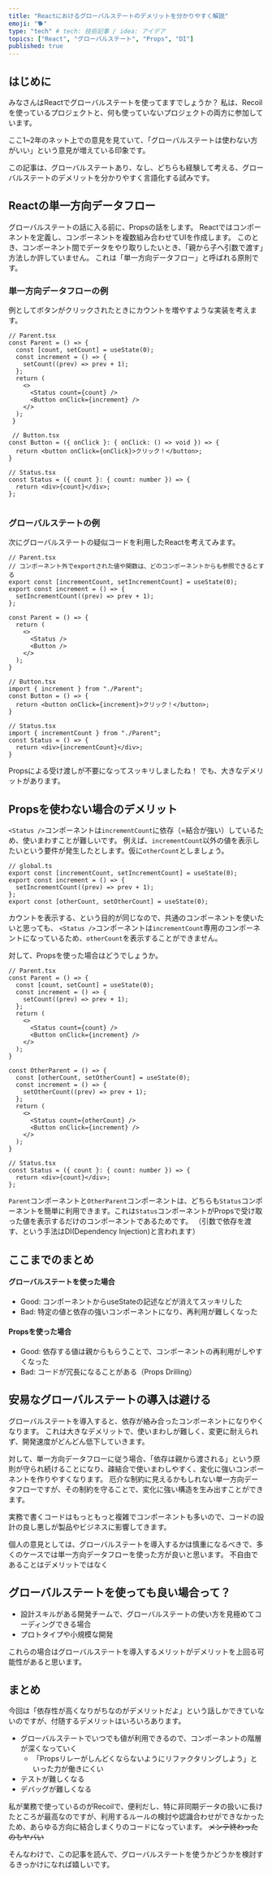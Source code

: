 ```yaml
---
title: "Reactにおけるグローバルステートのデメリットを分かりやすく解説"
emoji: "🐕"
type: "tech" # tech: 技術記事 / idea: アイデア
topics: ["React", "グローバルステート", "Props", "DI"]
published: true
---
```

## はじめに
みなさんはReactでグローバルステートを使ってますでしょうか？
私は、Recoilを使っているプロジェクトと、何も使っていないプロジェクトの両方に参加しています。

ここ1~2年のネット上での意見を見ていて、「グローバルステートは使わない方がいい」という意見が増えている印象です。

この記事は、グローバルステートあり、なし、どちらも経験して考える、グローバルステートのデメリットを分かりやすく言語化する試みです。

## Reactの単一方向データフロー
グローバルステートの話に入る前に、Propsの話をします。
Reactではコンポーネントを定義し、コンポーネントを複数組み合わせてUIを作成します。
このとき、コンポーネント間でデータをやり取りしたいとき、「親から子へ引数で渡す」方法しか許していません。
これは「単一方向データフロー」と呼ばれる原則です。

### 単一方向データフローの例
例としてボタンがクリックされたときにカウントを増やすような実装を考えます。

```tsx
// Parent.tsx
const Parent = () => {
  const [count, setCount] = useState(0);
  const increment = () => {
    setCount((prev) => prev + 1);
  };
  return (
    <>
      <Status count={count} />
      <Button onClick={increment} />
    </>
  );
 }

 // Button.tsx
const Button = ({ onClick }: { onClick: () => void }) => {
  return <button onClick={onClick}>クリック！</button>;
}

// Status.tsx
const Status = ({ count }: { count: number }) => {
  return <div>{count}</div>;
};


```

### グローバルステートの例
次にグローバルステートの疑似コードを利用したReactを考えてみます。

```tsx
// Parent.tsx
// コンポーネント外でexportされた値や関数は、どのコンポーネントからも参照できるとする
export const [incrementCount, setIncrementCount] = useState(0);
export const increment = () => {
  setIncrementCount((prev) => prev + 1);
};

const Parent = () => {
  return (
    <>
      <Status />
      <Button />
    </>
  );
}

// Button.tsx
import { increment } from "./Parent";
const Button = () => {
  return <button onClick={increment}>クリック！</button>;
}

// Status.tsx
import { incrementCount } from "./Parent";
const Status = () => {
  return <div>{incrementCount}</div>;
}
```

Propsによる受け渡しが不要になってスッキリしましたね！
でも、大きなデメリットがあります。

## Propsを使わない場合のデメリット
`<Status />`コンポーネントは`incrementCount`に依存（=結合が強い）しているため、使いまわすことが難しいです。
例えば、`incrementCount`以外の値を表示したいという要件が発生したとします。仮に`otherCount`としましょう。

```
// global.ts
export const [incrementCount, setIncrementCount] = useState(0);
export const increment = () => {
  setIncrementCount((prev) => prev + 1);
};
export const [otherCount, setOtherCount] = useState(0);
```
カウントを表示する、という目的が同じなので、共通のコンポーネントを使いたいと思っても、
`<Status />`コンポーネントは`incrementCount`専用のコンポーネントになっているため、`otherCount`を表示することができません。

対して、Propsを使った場合はどうでしょうか。

```tsx
// Parent.tsx
const Parent = () => {
  const [count, setCount] = useState(0);
  const increment = () => {
    setCount((prev) => prev + 1);
  };
  return (
    <>
      <Status count={count} />
      <Button onClick={increment} />
    </>
  );
}

const OtherParent = () => {
  const [otherCount, setOtherCount] = useState(0);
  const increment = () => {
    setOtherCount((prev) => prev + 1);
  };
  return (
    <>
      <Status count={otherCount} />
      <Button onClick={increment} />
    </>
  );
}

// Status.tsx
const Status = ({ count }: { count: number }) => {
  return <div>{count}</div>;
};

```
`Parent`コンポーネントと`OtherParent`コンポーネントは、どちらも`Status`コンポーネントを簡単に利用できます。これは`Status`コンポーネントがPropsで受け取った値を表示するだけのコンポーネントであるためです。
（引数で依存を渡す、という手法はDI(Dependency Injection)と言われます）

## ここまでのまとめ
#### グローバルステートを使った場合
- Good: コンポーネントからuseStateの記述などが消えてスッキリした
- Bad: 特定の値と依存の強いコンポーネントになり、再利用が難しくなった

#### Propsを使った場合
- Good: 依存する値は親からもらうことで、コンポーネントの再利用がしやすくなった
- Bad: コードが冗長になることがある（Props Drilling）


## 安易なグローバルステートの導入は避ける
グローバルステートを導入すると、依存が絡み合ったコンポーネントになりやくなります。
これは大きなデメリットで、使いまわしが難しく、変更に耐えられず、開発速度がどんどん低下していきます。

対して、単一方向データフローに従う場合、「依存は親から渡される」という原則が守られ続けることになり、疎結合で使いまわしやすく、変化に強いコンポーネントを作りやすくなります。
厄介な制約に見えるかもしれない単一方向データフローですが、その制約を守ることで、変化に強い構造を生み出すことができます。

実務で書くコードはもっともっと複雑でコンポーネントも多いので、コードの設計の良し悪しが製品やビジネスに影響してきます。

個人の意見としては、グローバルステートを導入するかは慎重になるべきで、多くのケースでは単一方向データフローを使った方が良いと思います。
不自由であることはデメリットではなく

## グローバルステートを使っても良い場合って？
- 設計スキルがある開発チームで、グローバルステートの使い方を見極めてコーディングできる場合
- プロトタイプや小規模な開発

これらの場合はグローバルステートを導入するメリットがデメリットを上回る可能性があると思います。

## まとめ
今回は「依存性が高くなりがちなのがデメリットだよ」という話しかできていないのですが、付随するデメリットはいろいろあります。
- グローバルステートでいつでも値が利用できるので、コンポーネントの階層が深くなっていく
  - 「Propsリレーがしんどくならないようにリファクタリングしよう」といった力が働きにくい
- テストが難しくなる
- デバッグが難しくなる

私が業務で使っているのがRecoilで、便利だし、特に非同期データの扱いに長けたところが最高なのですが、利用するルールの検討や認識合わせができなかったため、あらゆる方向に結合しまくりのコードになっています。
~~メンテ終わったのもヤバい~~

そんなわけで、この記事を読んで、グローバルステートを使うかどうかを検討するきっかけになれば嬉しいです。
